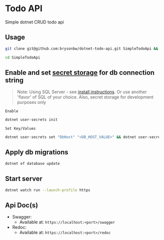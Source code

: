 # Todo API

Simple dotnet CRUD todo api

## Usage

```bash
git clone git@github.com:brysonbw/dotnet-todo-api.git SimpleTodoApi && rm -rf SimpleTodoApi/.git
```

```bash
cd SimpleTodoApi
```

## Enable and set [secret storage](https://learn.microsoft.com/en-us/aspnet/core/security/app-secrets?view=aspnetcore-9.0) for db connection string

> Note: Using SQL Server - see [install instructions](https://learn.microsoft.com/en-us/sql/database-engine/install-windows/install-sql-server?view=sql-server-ver17). Or use another 'flavor' of SQL of your choice. Also, secret storage for development purposes only

`Enable`

```bash
dotnet user-secrets init
```

`Set Key/Values`

```bash
dotnet user-secrets set "DbHost" "<DB_HOST_VALUE>" && dotnet user-secrets set "DbUser" "<DB_USER_VALUE>" && dotnet user-secrets set "DbPassword" "<DB_PASSWORD_VALUE>" && dotnet user-secrets set "Database" "<DB_NAME_VALUE>"
```

## Apply db migrations

```bash
dotnet ef database update
```

## Start server

```bash
dotnet watch run --launch-profile https
```

## Api Doc(s)

- Swagger:
  - Available at: `https://localhost:<port>/swagger`
- Redoc:
  - Available at: `https://localhost:<port>/redoc`
